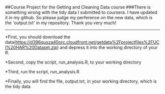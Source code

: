 ##Course Project for the Getting and Cleaning Data course
###There is something wrong with the tidy data I submitted to coursera. I have updated it in my github. So please judge my perference on the new data, which is the 'output.txt' in my repository. Thank you very much!
________________________________________________________________________________________________________________________________
*First, you should download the data(https://d396qusza40orc.cloudfront.net/getdata%2Fprojectfiles%2FUCI%20HAR%20Dataset.zip) and depress it into the working directory of your R. 

*Second, copy the script, run_analysis.R, to your working directory

*Third, run the script, run_analysis.R 

*Finally, you will find the file, output.txt, in your working directory, which is the tidy data
